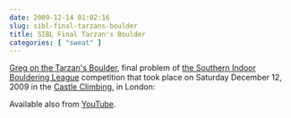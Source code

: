```yaml
---
date: 2009-12-14 01:02:16
slug: sibl-final-tarzans-boulder
title: SIBL Final Tarzan's Boulder
categories: [ "sweat" ]
---
```


[Greg on the Tarzan's Boulder](http://vimeo.com/8158790), final problem of [the Southern Indoor Bouldering League](http://www.sibl.co.uk/) competition that took place on Saturday December 12, 2009 in the [Castle Climbing](http://www.castle-climbing.co.uk/), in London:









Available also from [YouTube](http://www.youtube.com/watch?v=yX83VwiJgWg).
